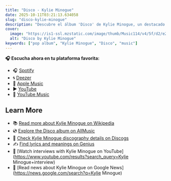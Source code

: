 ```yaml
---
title: "Disco - Kylie Minogue"
date: 2025-10-11T03:21:13.634058
slug: "disco-kylie-minogue"
description: "Descubre el álbum 'Disco' de Kylie Minogue, un destacado de la música pop."
cover:
  image: "https://is1-ssl.mzstatic.com/image/thumb/Music114/v4/5f/d2/e2/5fd2e287-c08b-9fff-15ab-e6c40814d62c/4050538633542.jpg/500x500bb.jpg"
  alt: "Disco by Kylie Minogue"
keywords: ["pop album", "Kylie Minogue", "Disco", "music"]
---
```






**🎧 Escucha ahora en tu plataforma favorita:**

- 🎧 [Spotify](https://open.spotify.com/search/Disco%20Kylie%20Minogue)
- 🌀 [Deezer](https://www.deezer.com/search/Disco%20Kylie%20Minogue)
- 🍎 [Apple Music](https://music.apple.com/search?term=Disco%20Kylie%20Minogue)
- ▶️ [YouTube](https://www.youtube.com/results?search_query=Disco%20Kylie%20Minogue)
- 🎵 [YouTube Music](https://music.youtube.com/search?q=Disco%20Kylie%20Minogue)

## Learn More

- 📚 [Read more about Kylie Minogue on Wikipedia](https://en.wikipedia.org/wiki/Kylie+Minogue)
- 💿 [Explore the Disco album on AllMusic](https://www.allmusic.com/search/albums/Disco)
- 📀 [Check Kylie Minogue discography details on Discogs](https://www.discogs.com/search/?q=Disco+Kylie+Minogue&type=all)
- ✍️ [Find lyrics and meanings on Genius](https://genius.com/search?q=Disco%20Kylie+Minogue)
- 🎤 [Watch interviews with Kylie Minogue on YouTube](https://www.youtube.com/results?search_query=Kylie Minogue+interview)
- 📰 [Read news about Kylie Minogue on Google News](https://news.google.com/search?q=Kylie Minogue)